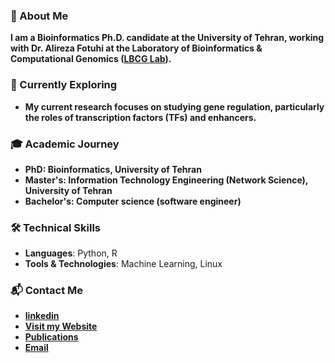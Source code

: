 

### 🧬 About Me
<b>I am a Bioinformatics Ph.D. candidate at the University of Tehran, working with Dr. Alireza Fotuhi at the Laboratory of Bioinformatics & Computational Genomics ([LBCG Lab](https://lbcg.ut.ac.ir/)).</b>

### 🌿 Currently Exploring
- **My current research focuses on studying gene regulation, particularly the roles of transcription factors (TFs) and enhancers.**

### 🎓 Academic Journey
- **PhD: Bioinformatics, University of Tehran**
- **Master's: Information Technology Engineering (Network Science), University of Tehran**
- **Bachelor's: Computer science (software engineer)**

### 🛠️ Technical Skills
- **Languages**: Python, R
- **Tools & Technologies**: Machine Learning, Linux

### 📬 Contact Me

- **[linkedin](https://www.linkedin.com/in/mariyagolchinpour/)**
- **[Visit my Website](https://mariyagolchin.github.io/)**
- **[Publications](https://scholar.google.com/citations?user=5tABF_IAAAAJ&hl=en)**
- **[Email](mailto:mahboobehgolchinpor@gmail.com)**
